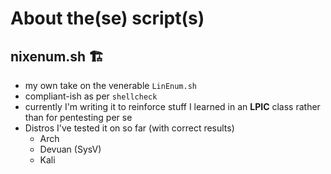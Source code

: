 # About the(se) script(s)

## nixenum.sh 🏗️
* my own take on the venerable `LinEnum.sh`
* compliant-ish as per `shellcheck`
* currently I'm writing it to reinforce stuff I learned in an **LPIC** class rather than for pentesting per se
* Distros I've tested it on so far (with correct results)
    - Arch
    - Devuan (SysV)
    - Kali
